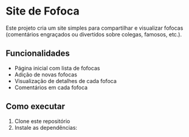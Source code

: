 # Site de Fofoca

Este projeto cria um site simples para compartilhar e visualizar fofocas (comentários engraçados ou divertidos sobre colegas, famosos, etc.).

## Funcionalidades

- Página inicial com lista de fofocas
- Adição de novas fofocas
- Visualização de detalhes de cada fofoca
- Comentários em cada fofoca

## Como executar

1. Clone este repositório
2. Instale as dependências: